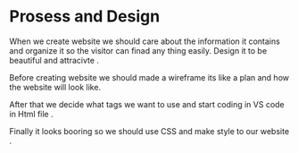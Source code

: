 # Prosess and Design 
When we create website we should care about the information it contains and organize it so the visitor can finad any thing easily. Design it to be beautiful and attracivte .

Before creating website we should made a wireframe its like a plan and how the website will look like.

After that we decide what tags we want to use and start coding in VS code in Html file .

Finally it looks booring so we should use CSS and make style to our website .